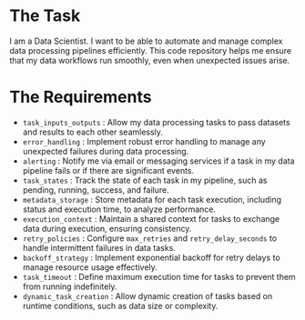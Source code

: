 # The Task

I am a Data Scientist. I want to be able to automate and manage complex data processing pipelines efficiently. This code repository helps me ensure that my data workflows run smoothly, even when unexpected issues arise.

# The Requirements

* `task_inputs_outputs` : Allow my data processing tasks to pass datasets and results to each other seamlessly.
* `error_handling` : Implement robust error handling to manage any unexpected failures during data processing.
* `alerting` : Notify me via email or messaging services if a task in my data pipeline fails or if there are significant events.
* `task_states` : Track the state of each task in my pipeline, such as pending, running, success, and failure.
* `metadata_storage` : Store metadata for each task execution, including status and execution time, to analyze performance.
* `execution_context` : Maintain a shared context for tasks to exchange data during execution, ensuring consistency.
* `retry_policies` : Configure `max_retries` and `retry_delay_seconds` to handle intermittent failures in data tasks.
* `backoff_strategy` : Implement exponential backoff for retry delays to manage resource usage effectively.
* `task_timeout` : Define maximum execution time for tasks to prevent them from running indefinitely.
* `dynamic_task_creation` : Allow dynamic creation of tasks based on runtime conditions, such as data size or complexity.
